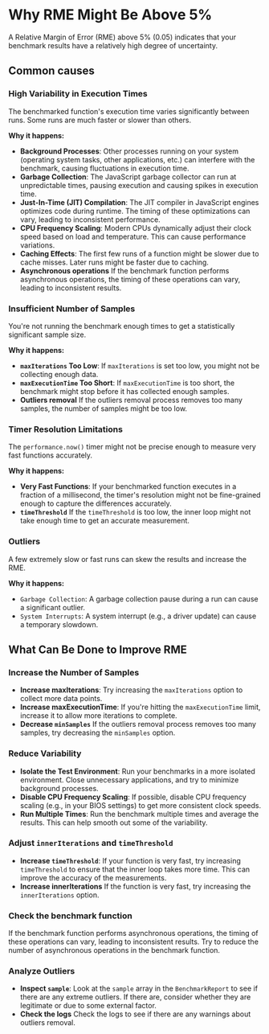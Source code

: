 # Why RME Might Be Above 5%

A Relative Margin of Error (RME) above 5% (0.05) indicates that your benchmark results have a relatively high degree of uncertainty.

## Common causes

### High Variability in Execution Times

The benchmarked function's execution time varies significantly between runs. Some runs are much faster or slower than others.

**Why it happens:**

- **Background Processes**: Other processes running on your system (operating system tasks, other applications, etc.) can interfere with the benchmark, causing fluctuations in execution time.
- **Garbage Collection**: The JavaScript garbage collector can run at unpredictable times, pausing execution and causing spikes in execution time.
- **Just-In-Time (JIT) Compilation**: The JIT compiler in JavaScript engines optimizes code during runtime. The timing of these optimizations can vary, leading to inconsistent performance.
- **CPU Frequency Scaling**: Modern CPUs dynamically adjust their clock speed based on load and temperature. This can cause performance variations.
- **Caching Effects**: The first few runs of a function might be slower due to cache misses. Later runs might be faster due to caching.
- **Asynchronous operations** If the benchmark function performs asynchronous operations, the timing of these operations can vary, leading to inconsistent results.

### Insufficient Number of Samples

You're not running the benchmark enough times to get a statistically significant sample size.

**Why it happens:**

- **`maxIterations` Too Low**: If `maxIterations` is set too low, you might not be collecting enough data.
- **`maxExecutionTime` Too Short**: If `maxExecutionTime` is too short, the benchmark might stop before it has collected enough samples.
- **Outliers removal** If the outliers removal process removes too many samples, the number of samples might be too low.

### Timer Resolution Limitations

The `performance.now()` timer might not be precise enough to measure very fast functions accurately.

**Why it happens:**

- **Very Fast Functions**: If your benchmarked function executes in a fraction of a millisecond, the timer's resolution might not be fine-grained enough to capture the differences accurately.
- **`timeThreshold`** If the `timeThreshold` is too low, the inner loop might not take enough time to get an accurate measurement.

### Outliers

A few extremely slow or fast runs can skew the results and increase the RME.

**Why it happens:**

- `Garbage Collection`: A garbage collection pause during a run can cause a significant outlier.
- `System Interrupts`: A system interrupt (e.g., a driver update) can cause a temporary slowdown.

## What Can Be Done to Improve RME

### Increase the Number of Samples

- **Increase maxIterations**: Try increasing the `maxIterations` option to collect more data points.
- **Increase maxExecutionTime**: If you're hitting the `maxExecutionTime` limit, increase it to allow more iterations to complete.
- **Decrease `minSamples`** If the outliers removal process removes too many samples, try decreasing the `minSamples` option.

### Reduce Variability

- **Isolate the Test Environment**: Run your benchmarks in a more isolated environment. Close unnecessary applications, and try to minimize background processes.
- **Disable CPU Frequency Scaling**: If possible, disable CPU frequency scaling (e.g., in your BIOS settings) to get more consistent clock speeds.
- **Run Multiple Times**: Run the benchmark multiple times and average the results. This can help smooth out some of the variability.

### Adjust `innerIterations` and `timeThreshold`

- **Increase `timeThreshold`**: If your function is very fast, try increasing `timeThreshold` to ensure that the inner loop takes more time. This can improve the accuracy of the measurements.
- **Increase innerIterations** If the function is very fast, try increasing the `innerIterations` option.

### Check the benchmark function

If the benchmark function performs asynchronous operations, the timing of these operations can vary, leading to inconsistent results. Try to reduce the number of asynchronous operations in the benchmark function.

### Analyze Outliers

- **Inspect `sample`**: Look at the `sample` array in the `BenchmarkReport` to see if there are any extreme outliers. If there are, consider whether they are legitimate or due to some external factor.
- **Check the logs** Check the logs to see if there are any warnings about outliers removal.
